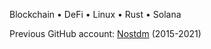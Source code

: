 Blockchain • DeFi • Linux • Rust • Solana

Previous GitHub account: [Nostdm](https://github.com/nostdm) (2015-2021)
